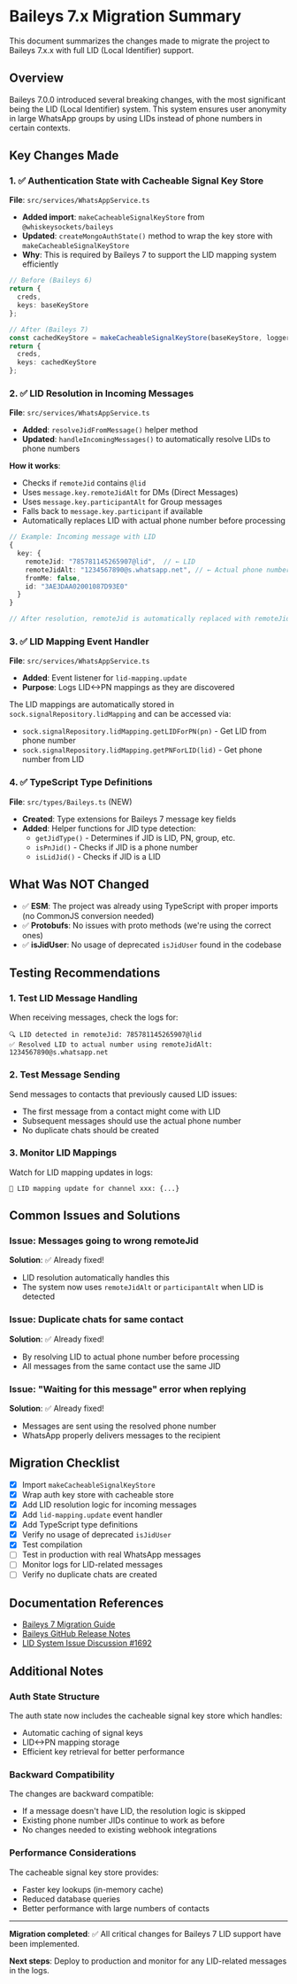 # Baileys 7.x Migration Summary

This document summarizes the changes made to migrate the project to Baileys 7.x.x with full LID (Local Identifier) support.

## Overview

Baileys 7.0.0 introduced several breaking changes, with the most significant being the LID (Local Identifier) system. This system ensures user anonymity in large WhatsApp groups by using LIDs instead of phone numbers in certain contexts.

## Key Changes Made

### 1. ✅ Authentication State with Cacheable Signal Key Store

**File**: `src/services/WhatsAppService.ts`

- **Added import**: `makeCacheableSignalKeyStore` from `@whiskeysockets/baileys`
- **Updated**: `createMongoAuthState()` method to wrap the key store with `makeCacheableSignalKeyStore`
- **Why**: This is required by Baileys 7 to support the LID mapping system efficiently

```typescript
// Before (Baileys 6)
return {
  creds,
  keys: baseKeyStore
};

// After (Baileys 7)
const cachedKeyStore = makeCacheableSignalKeyStore(baseKeyStore, logger);
return {
  creds,
  keys: cachedKeyStore
};
```

### 2. ✅ LID Resolution in Incoming Messages

**File**: `src/services/WhatsAppService.ts`

- **Added**: `resolveJidFromMessage()` helper method
- **Updated**: `handleIncomingMessages()` to automatically resolve LIDs to phone numbers

**How it works**:
- Checks if `remoteJid` contains `@lid`
- Uses `message.key.remoteJidAlt` for DMs (Direct Messages)
- Uses `message.key.participantAlt` for Group messages
- Falls back to `message.key.participant` if available
- Automatically replaces LID with actual phone number before processing

```typescript
// Example: Incoming message with LID
{
  key: {
    remoteJid: "785781145265907@lid",  // ← LID
    remoteJidAlt: "1234567890@s.whatsapp.net", // ← Actual phone number
    fromMe: false,
    id: "3AE3DAA02001087D93E0"
  }
}

// After resolution, remoteJid is automatically replaced with remoteJidAlt
```

### 3. ✅ LID Mapping Event Handler

**File**: `src/services/WhatsAppService.ts`

- **Added**: Event listener for `lid-mapping.update`
- **Purpose**: Logs LID<->PN mappings as they are discovered

The LID mappings are automatically stored in `sock.signalRepository.lidMapping` and can be accessed via:
- `sock.signalRepository.lidMapping.getLIDForPN(pn)` - Get LID from phone number
- `sock.signalRepository.lidMapping.getPNForLID(lid)` - Get phone number from LID

### 4. ✅ TypeScript Type Definitions

**File**: `src/types/Baileys.ts` (NEW)

- **Created**: Type extensions for Baileys 7 message key fields
- **Added**: Helper functions for JID type detection:
  - `getJidType()` - Determines if JID is LID, PN, group, etc.
  - `isPnJid()` - Checks if JID is a phone number
  - `isLidJid()` - Checks if JID is a LID

## What Was NOT Changed

- ✅ **ESM**: The project was already using TypeScript with proper imports (no CommonJS conversion needed)
- ✅ **Protobufs**: No issues with proto methods (we're using the correct ones)
- ✅ **isJidUser**: No usage of deprecated `isJidUser` found in the codebase

## Testing Recommendations

### 1. Test LID Message Handling

When receiving messages, check the logs for:
```
🔍 LID detected in remoteJid: 785781145265907@lid
✅ Resolved LID to actual number using remoteJidAlt: 1234567890@s.whatsapp.net
```

### 2. Test Message Sending

Send messages to contacts that previously caused LID issues:
- The first message from a contact might come with LID
- Subsequent messages should use the actual phone number
- No duplicate chats should be created

### 3. Monitor LID Mappings

Watch for LID mapping updates in logs:
```
🔄 LID mapping update for channel xxx: {...}
```

## Common Issues and Solutions

### Issue: Messages going to wrong remoteJid

**Solution**: ✅ Already fixed!
- LID resolution automatically handles this
- The system now uses `remoteJidAlt` or `participantAlt` when LID is detected

### Issue: Duplicate chats for same contact

**Solution**: ✅ Already fixed!
- By resolving LID to actual phone number before processing
- All messages from the same contact use the same JID

### Issue: "Waiting for this message" error when replying

**Solution**: ✅ Already fixed!
- Messages are sent using the resolved phone number
- WhatsApp properly delivers messages to the recipient

## Migration Checklist

- [x] Import `makeCacheableSignalKeyStore`
- [x] Wrap auth key store with cacheable store
- [x] Add LID resolution logic for incoming messages
- [x] Add `lid-mapping.update` event handler
- [x] Add TypeScript type definitions
- [x] Verify no usage of deprecated `isJidUser`
- [x] Test compilation
- [ ] Test in production with real WhatsApp messages
- [ ] Monitor logs for LID-related messages
- [ ] Verify no duplicate chats are created

## Documentation References

- [Baileys 7 Migration Guide](https://whiskey.so/migrate-latest)
- [Baileys GitHub Release Notes](https://github.com/WhiskeySockets/Baileys/releases)
- [LID System Issue Discussion #1692](https://github.com/WhiskeySockets/Baileys/issues/1692)

## Additional Notes

### Auth State Structure

The auth state now includes the cacheable signal key store which handles:
- Automatic caching of signal keys
- LID<->PN mapping storage
- Efficient key retrieval for better performance

### Backward Compatibility

The changes are backward compatible:
- If a message doesn't have LID, the resolution logic is skipped
- Existing phone number JIDs continue to work as before
- No changes needed to existing webhook integrations

### Performance Considerations

The cacheable signal key store provides:
- Faster key lookups (in-memory cache)
- Reduced database queries
- Better performance with large numbers of contacts

---

**Migration completed**: ✅ All critical changes for Baileys 7 LID support have been implemented.

**Next steps**: Deploy to production and monitor for any LID-related messages in the logs.
